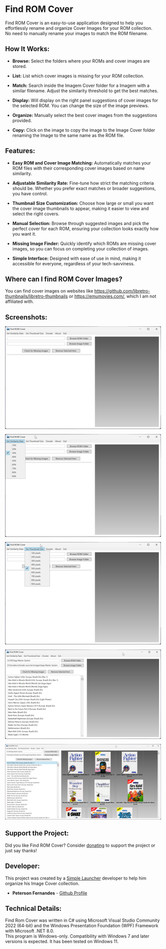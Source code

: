# Find ROM Cover

Find ROM Cover is an easy-to-use application designed to help you effortlessly rename and organize Cover Images for your ROM collection.<br>
No need to manually rename your images to match the ROM filename.<br>

## How It Works:

- **Browse:** Select the folders where your ROMs and cover images are stored.

- **List:** List which cover images is missing for your ROM collection.

- **Match:** Search inside the Imagem Cover folder for a Imagem with a similar filename. Adjust the similarity threshold to get the best matches.

- **Display:** Will display on the right panel suggestions of cover images for the selected ROM. You can change the size of the image previews.

- **Organize:** Manually select the best cover images from the suggestions provided.

- **Copy:** Click on the image to copy the image to the Image Cover folder renaming the Image to the same name as the ROM file.

## Features:

- **Easy ROM and Cover Image Matching:** Automatically matches your ROM files with their corresponding cover images based on name similarity.

- **Adjustable Similarity Rate:** Fine-tune how strict the matching criteria should be. Whether you prefer exact matches or broader suggestions, you have control.

- **Thumbnail Size Customization:** Choose how large or small you want the cover image thumbnails to appear, making it easier to view and select the right covers.

- **Manual Selection:** Browse through suggested images and pick the perfect cover for each ROM, ensuring your collection looks exactly how you want it.

- **Missing Image Finder:** Quickly identify which ROMs are missing cover images, so you can focus on completing your collection of images.

- **Simple Interface:** Designed with ease of use in mind, making it accessible for everyone, regardless of your tech-savviness.

## Where can I find ROM Cover Images?

You can find cover images on websites like https://github.com/libretro-thumbnails/libretro-thumbnails or https://emumovies.com/, which I am not affiliated with.

## Screenshots:

![Screenshot](screenshot1.png)

![Screenshot](screenshot2.png)

![Screenshot](screenshot3.png)

![Screenshot](screenshot4.png)

![Screenshot](screenshot5.png)

## Support the Project:

Did you like Find ROM Cover? Consider [donating](https://www.buymeacoffee.com/purelogiccode) to support the project or just say thanks!

## Developer:

This project was created by a [Simple Launcher](https://github.com/drpetersonfernandes/SimpleLauncher) developer to help him organize his Image Cover collection.

- **Peterson Fernandes** - [Github Profile](https://github.com/drpetersonfernandes)

## Technical Details:

Find Rom Cover was written in C# using Microsoft Visual Studio Community 2022 (64-bit) and the Windows Presentation Foundation (WPF) Framework with Microsoft .NET 8.0.<br>
This program is Windows-only. Compatibility with Windows 7 and later versions is expected. It has been tested on Windows 11.
